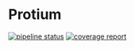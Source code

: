 # Protium

[![pipeline status](https://gitlab.com/protium-network/protium/badges/master/pipeline.svg)](https://gitlab.com/protium-network/protium/commits/master)
[![coverage report](https://gitlab.com/protium-network/protium/badges/master/coverage.svg)](https://gitlab.com/protium-network/protium/commits/master)